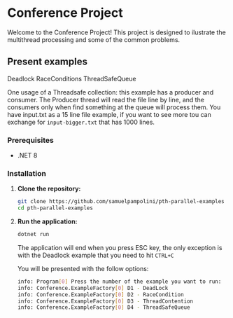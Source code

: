 # Conference Project

Welcome to the Conference Project!
This project is designed to ilustrate the multithread processing and some of the common problems.

## Present examples

Deadlock
RaceConditions
ThreadSafeQueue

One usage of a Threadsafe collection: this example has a producer and consumer.
The Producer thread will read the file line by line, and the consumers only when find something at the queue will process them.
You have input.txt as a 15 line file example, if you want to see more tou can exchange for `input-bigger.txt` that has 1000 lines.

### Prerequisites

- .NET 8

### Installation

1. **Clone the repository:**
    ```bash
    git clone https://github.com/samuelpampolini/pth-parallel-examples
    cd pth-parallel-examples
    ```
2. **Run the application:**
    ```bash
    dotnet run
    ```
    The application will end when you press ESC key, the only exception is with the Deadlock example that you need to hit `CTRL+C`

    You will be presented with the follow options:
    ```bash
    info: Program[0] Press the number of the example you want to run:
    info: Conference.ExampleFactory[0] D1 - DeadLock
    info: Conference.ExampleFactory[0] D2 - RaceCondition
    info: Conference.ExampleFactory[0] D3 - ThreadContention
    info: Conference.ExampleFactory[0] D4 - ThreadSafeQueue
    ```
